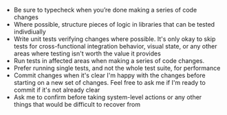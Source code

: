 - Be sure to typecheck when you’re done making a series of code changes
- Where possible, structure pieces of logic in libraries that can be tested indivdiually
- Write unit tests verifying changes where possible. It's only okay to skip tests for cross-functional integration behavior, visual state, or any other areas where testing isn't worth the value it provides
- Run tests in affected areas when making a series of code changes.
- Prefer running single tests, and not the whole test suite, for performance
- Commit changes when it's clear I'm happy with the changes before starting on a new set of changes. Feel free to ask me if I'm ready to commit if it's not already clear
- Ask me to confirm before taking system-level actions or any other things that would be difficult to recover from

